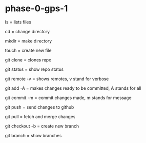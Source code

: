 phase-0-gps-1
=============

ls = lists files

cd = change directory

mkdir = make directory

touch = create new file


git clone = clones repo

git status = show repo status


git remote -v = shows remotes, v stand for verbose

git add -A = makes changes ready to be committed, A stands for all

git commit -m = commit changes made, m stands for message

git push = send changes to github

git pull = fetch and merge changes

git checkout -b = create new branch

git branch = show branches
